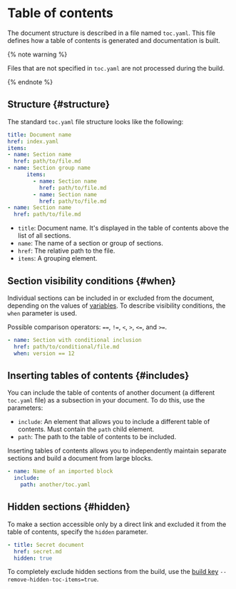 # Table of contents

The document structure is described in a file named `toc.yaml`. This file defines how a table of contents is generated and documentation is built.

{% note warning %}

Files that are not specified in `toc.yaml` are not processed during the build.

{% endnote %}

## Structure {#structure}

The standard `toc.yaml` file structure looks like the following:

```yaml
title: Document name
href: index.yaml
items:
- name: Section name
  href: path/to/file.md
- name: Section group name
      items:
        - name: Section name
          href: path/to/file.md
        - name: Section name
          href: path/to/file.md
- name: Section name
  href: path/to/file.md
```

* `title`: Document name. It's displayed in the table of contents above the list of all sections.
* `name`: The name of a section or group of sections.
* `href`: The relative path to the file.
* `items`: A grouping element.

## Section visibility conditions {#when}

Individual sections can be included in or excluded from the document, depending on the values of [variables](../syntax/vars.md). To describe visibility conditions, the `when` parameter is used.

Possible comparison operators: `==`, `!=`, `<`, `>`, `<=`, and `>=`.

```yaml
- name: Section with conditional inclusion
  href: path/to/conditional/file.md
  when: version == 12
```

## Inserting tables of contents {#includes}

You can include the table of contents of another document (a different `toc.yaml` file) as a subsection in your document. To do this, use the parameters:

* `include`: An element that allows you to include a different table of contents. Must contain the `path` child element.
* `path`: The path to the table of contents to be included.

Inserting tables of contents allows you to independently maintain separate sections and build a document from large blocks.

```yaml
- name: Name of an imported block
  include:
    path: another/toc.yaml
```

## Hidden sections {#hidden}

To make a section accessible only by a direct link and excluded it from the table of contents, specify the `hidden` parameter.

```yaml
- title: Secret document
  href: secret.md
  hidden: true
```

To completely exclude hidden sections from the build, use the [build key](../tools/docs/settings.md) `--remove-hidden-toc-items=true`.


